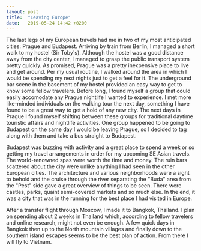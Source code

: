 ```yaml
---
layout: post
title:  "Leaving Europe"
date:   2019-05-24 14:42 +0200
---
```

The last legs of my European travels had me in two of my most anticipated cities: Prague and Budapest.  Arriving by train from Berlin, I managed a short walk to my hostel (Sir Toby's).  Although the hostel was a good distance away from the city center, I managed to grasp the public transport system pretty quickly.  As promised, Prague was a pretty inexpensive place to live and get around.  Per my usual routine, I walked around the area in which I would be spending my next nights just to get a feel for it.  The underground bar scene in the basement of my hostel provided an easy way to get to know some fellow travelers.  Before long, I found myself a group that could easily accomodate any Prague nightlife I wanted to experience.  I met more like-minded individuals on the walking tour the next day, something I have found to be a great way to get a hold of any new city.  The next days in Prague I found myself shifting between these groups for traditional daytime touristic affairs and nightlife activities.  One group happened to be going to Budapest on the same day I would be leaving Prague, so I decided to tag along with them and take a bus straight to Budapest.

Budapest was buzzing with activity and a great place to spend a week or so getting my travel arrangements in order for my upcoming SE Asian travels.  The world-renowned spas were worth the time and money.  The ruin bars scattered about the city were unlike anything I had seen in the other European cities.  The architecture and various neighborhoods were a sight to behold and the cruise through the river separating the "Buda" area from the "Pest" side gave a great overview of things to be seen.  There were castles, parks, quaint semi-covered markets and so much else.  In the end, it was a city that was in the running for the best place I had visited in Europe.

After a transfer flight through Moscow, I made it to Bangkok, Thailand.  I plan on spending about 2 weeks in Thailand which, according to fellow travelers and online research, might not even be enough.  A few quick days in Bangkok then up to the North mountain villages and finally down to the southern island escapes seems to be the best plan of action.  From there I will fly to Vietnam.